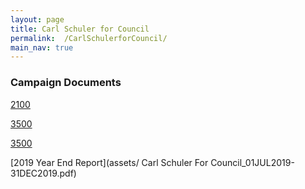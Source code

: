 ```yaml
---
layout: page
title: Carl Schuler for Council
permalink:  /CarlSchulerforCouncil/
main_nav: true
---
```


### Campaign Documents

[2100](assets/2100.pdf)

[3500](assets/CRO-3500.pdf)

[3500](assets/CRO-3500.pdf)

[2019 Year End Report](assets/ Carl Schuler For Council_01JUL2019-31DEC2019.pdf)






